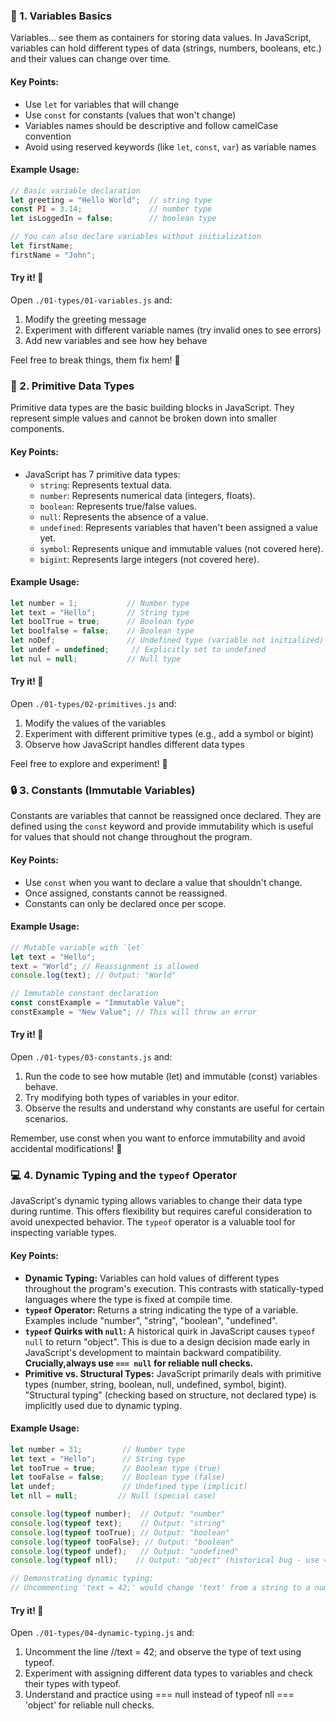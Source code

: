 ### :brain: 1. Variables Basics
Variables... see them as containers for storing data values. In JavaScript,
variables can hold different types of data (strings, numbers, booleans, etc.)
and their values can change over time.

#### Key Points:
- Use `let` for variables that will change
- Use `const` for constants (values that won't change)
- Variables names should be descriptive and follow camelCase convention
- Avoid using reserved keywords (like `let`, `const`, `var`) as variable names

#### Example Usage:
```javascript
// Basic variable declaration
let greeting = "Hello World";  // string type
const PI = 3.14;               // number type
let isLoggedIn = false;        // boolean type

// You can also declare variables without initialization
let firstName;
firstName = "John";
```

#### Try it! :construction_worker:
Open `./01-types/01-variables.js` and:

1. Modify the greeting message
2. Experiment with different variable names (try invalid ones to see errors)
3. Add new variables and see how hey behave

Feel free to break things, them fix hem! :wrench:

### :microscope: 2. Primitive Data Types
Primitive data types are the basic building blocks in JavaScript. They represent simple values and cannot be broken down into smaller components.

#### Key Points:
- JavaScript has 7 primitive data types:
  - `string`: Represents textual data.
  - `number`: Represents numerical data (integers, floats).
  - `boolean`: Represents true/false values.
  - `null`: Represents the absence of a value.
  - `undefined`: Represents variables that haven't been assigned a value yet.
  - `symbol`: Represents unique and immutable values (not covered here).
  - `bigint`: Represents large integers (not covered here).

#### Example Usage:
```javascript
let number = 1;           // Number type
let text = "Hello";       // String type
let boolTrue = true;      // Boolean type
let boolfalse = false;    // Boolean type
let noDef;                // Undefined type (variable not initialized)
let undef = undefined;     // Explicitly set to undefined
let nul = null;           // Null type
```
#### Try it! :construction_worker:

Open `./01-types/02-primitives.js` and:

1. Modify the values of the variables
2. Experiment with different primitive types (e.g., add a symbol or bigint)
3. Observe how JavaScript handles different data types

Feel free to explore and experiment! :electric_plug:

### :lock: 3. Constants (Immutable Variables)

Constants are variables that cannot be reassigned once declared. They are
defined using the `const` keyword and provide immutability which is useful for
values that should not change throughout the program.

#### Key Points:
- Use `const` when you want to declare a value that shouldn't change.
- Once assigned, constants cannot be reassigned.
- Constants can only be declared once per scope.

#### Example Usage:
```javascript
// Mutable variable with `let`
let text = "Hello";
text = "World"; // Reassignment is allowed
console.log(text); // Output: "World"

// Immutable constant declaration
const constExample = "Immutable Value";
constExample = "New Value"; // This will throw an error
```
#### Try it! :construction_worker:

Open `./01-types/03-constants.js` and:

1. Run the code to see how mutable (let) and immutable (const) variables behave.
2. Try modifying both types of variables in your editor.
3. Observe the results and understand why constants are useful for certain
scenarios.

Remember, use const when you want to enforce immutability and avoid accidental
modifications! :evergreen_tree:

### :computer: 4. Dynamic Typing and the `typeof` Operator

JavaScript's dynamic typing allows variables to change their data type during
runtime. This offers flexibility but requires careful consideration to avoid
unexpected behavior. The `typeof` operator is a valuable tool for inspecting
variable types.

#### Key Points:

- **Dynamic Typing:** Variables can hold values of different types throughout
the program's execution. This contrasts with statically-typed languages where
the type is fixed at compile time.
- **`typeof` Operator:**  Returns a string indicating the type of a variable.
Examples include "number", "string", "boolean", "undefined".
- **`typeof` Quirks with `null`:** A historical quirk in JavaScript causes
`typeof null` to return "object". This is due to a design decision made early
in JavaScript's development to maintain backward compatibility.
**Crucially,always use `=== null` for reliable null checks.**
- **Primitive vs. Structural Types:** JavaScript primarily deals with primitive
types (number, string, boolean, null, undefined, symbol, bigint).  "Structural
typing" (checking based on structure, not declared type) is implicitly used due
to dynamic typing.

#### Example Usage:

```javascript
let number = 31;         // Number type
let text = "Hello";      // String type
let tooTrue = true;      // Boolean type (true)
let tooFalse = false;    // Boolean type (false)
let undef;               // Undefined type (implicit)
let nll = null;         // Null (special case)

console.log(typeof number);  // Output: "number"
console.log(typeof text);    // Output: "string"
console.log(typeof tooTrue); // Output: "boolean"
console.log(typeof tooFalse); // Output: "boolean"
console.log(typeof undef);   // Output: "undefined"
console.log(typeof nll);    // Output: "object" (historical bug - use === null for null checks)

// Demonstrating dynamic typing:
// Uncommenting 'text = 42;' would change 'text' from a string to a number.
```

#### Try it! :construction_worker:
Open `./01-types/04-dynamic-typing.js` and:

1. Uncomment the line //text = 42; and observe the type of text using typeof.
2. Experiment with assigning different data types to variables and check their
types with typeof.
3. Understand and practice using === null instead of typeof nll === 'object'
for reliable null checks.

